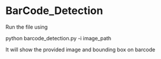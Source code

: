 # BarCode_Detection

Run the file using

python barcode_detection.py -i image_path

It will show the provided image and bounding box on barcode

 
